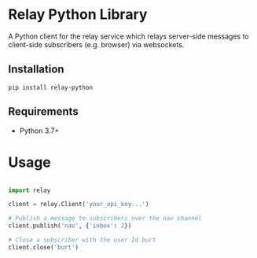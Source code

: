 # Relay Python Library

A Python client for the relay service which relays server-side messages to client-side subscribers (e.g. browser) via websockets.


## Installation

```
pip install relay-python
```

## Requirements

- Python 3.7+


# Usage

```Python

import relay

client = relay.Client('your_api_key...')

# Publish a message to subscribers over the nav channel
client.publish('nav', {'inbox': 2})

# Close a subscriber with the user Id burt
client.close('burt')

```
